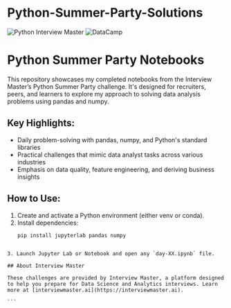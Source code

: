 # Python-Summer-Party-Solutions

![Python Interview Master](https://img.shields.io/badge/Python_Interview_Master-DarkGreen?style=flat&logo=python&logoColor=white) 
![DataCamp](https://img.shields.io/badge/DataCamp-32A4A6?style=flat&logo=datacamp&logoColor=white)

# Python Summer Party Notebooks  

This repository showcases my completed notebooks from the Interview Master’s Python Summer Party challenge. It's designed for recruiters, peers, and learners to explore my approach to solving data analysis problems using pandas and numpy.

## Key Highlights:
- Daily problem-solving with pandas, numpy, and Python's standard libraries
- Practical challenges that mimic data analyst tasks across various industries
- Emphasis on data quality, feature engineering, and deriving business insights

## How to Use:
1. Create and activate a Python environment (either venv or conda).
2. Install dependencies:
   ```bash
   pip install jupyterlab pandas numpy
````

3. Launch Jupyter Lab or Notebook and open any `day-XX.ipynb` file.

## About Interview Master

These challenges are provided by Interview Master, a platform designed to help you prepare for Data Science and Analytics interviews. Learn more at [interviewmaster.ai](https://interviewmaster.ai).

```

